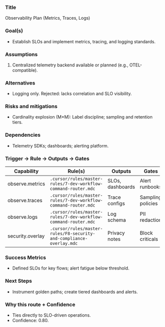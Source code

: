 ### Title
Observability Plan (Metrics, Traces, Logs)

### Goal(s)
- Establish SLOs and implement metrics, tracing, and logging standards.

### Assumptions
1. Centralized telemetry backend available or planned (e.g., OTEL-compatible).

### Alternatives
- Logging only. Rejected: lacks correlation and SLO visibility.

### Risks and mitigations
- Cardinality explosion (M×M): Label discipline; sampling and retention tiers.

### Dependencies
- Telemetry SDKs; dashboards; alerting platform.

### Trigger → Rule → Outputs → Gates
| Capability | Rule(s) | Outputs | Gates |
|---|---|---|---|
| observe.metrics | `.cursor/rules/master-rules/7-dev-workflow-command-router.mdc` | SLOs, dashboards | Alert runbooks |
| observe.traces | `.cursor/rules/master-rules/7-dev-workflow-command-router.mdc` | Trace configs | Sampling policies |
| observe.logs | `.cursor/rules/master-rules/7-dev-workflow-command-router.mdc` | Log schema | PII redaction |
| security.overlay | `.cursor/rules/master-rules/F8-security-and-compliance-overlay.mdc` | Privacy notes | Block criticals |

### Success Metrics
- Defined SLOs for key flows; alert fatigue below threshold.

### Next Steps
- Instrument golden paths; create tiered dashboards and alerts.

### Why this route + Confidence
- Ties directly to SLO-driven operations.
- Confidence: 0.80.
